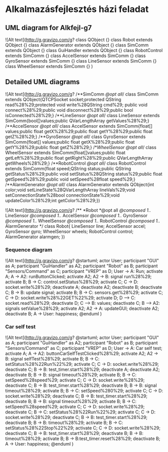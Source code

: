 # Alkalmazásfejlesztés házi feladat

## UML diagram for Alkfejl-g7

![Alt text](http://g.gravizo.com/g?
class QObject {}
class Robot extends QObject {}
class AlarmGenerator extends QObject {}
class SimComm extends QObject {}
class GuiHandler extends QObject {}
class RobotControl extends SimComm {}
class AccelSensor extends SimComm {}
class GyroSensor extends SimComm {}
class LineSensor extends SimComm {}
class WheelSensor extends SimComm {}
)

## Detailed UML diagrams

![Alt text](http://g.gravizo.com/g?
/**SimComm 
*@opt all*/
class SimComm extends QObject{QTCPSocket socket;protected QString read%28%29;protected void write%28QString cmd%29; public void connect%28%29;public void disconnect%28%29;public bool isConnected%28%29;} 
/**LineSensor
*@opt all*/
class LineSensor extends SimComm{bool[]values;public QVarLengthArray getValues%28%29;}
/**AccelSensor
*@opt all*/ 
class AccelSensor extends SimComm{float[] values;public float getX%28%29;public float getY%28%29;public float getZ%28%29;}
/**GyroSensor
*@opt all*/
class GyroSensor extends SimComm{float[] values;public float getX%28%29;public float getY%28%29;public float getZ%28%29;}
/**WheelSensor
@opt all*/
class WheelSensor extends SimComm{float[]values;public float getLeft%28%29;public float getRight%28%29;public QVarLengthArray getWheels%28%29;}
/**RobotControl
*@opt all*/
class RobotControl extends SimComm{float speed;QString status;public QString getStatus%28%29;public void setStatus%28QString status%29;public float getSpeed%28%29;public void setSpeed%28float speed%29;}
/**AlarmGenerator
*@opt all*/
class AlarmGenerator extends QObject{int color;void setLineState%28QVarLengthArray lineVals%29;void setConnectionState%28bool connectionState%29;void updateColor%28%29;int getColor%28%29;})

![Alt text](http://g.gravizo.com/g?
/**
*Robot
*@opt all
*@composed 1..* LineSensor
*@composed 1..* AccelSensor
*@composed 1..* GyroSensor
*@composed 1..* WheelSensor
*@composed 1..* RobotControl
*@composed 1..* AlarmGenerator
*/
class Robot{
	LineSensor line;
	AccelSensor accel;
	GyroSensor gyro;
	WheelSensor wheels;
	RobotControl control;
  AlarmGenerator alarmgen;
})

### Sequence diagram

![Alt text](http://g.gravizo.com/g?
@startuml;
actor User;
participant "GUI" as A;
participant "GuiHandler" as A2;
participant "Robot" as B;
participant "Sensors/Command" as C;
participant "VREP" as D;
User -> A: Run;
activate A;
A -> A2: runButtonClicked;
activate A2;
A2 -> B: signal run%28%29;
activate B;
B -> C: control.setStatus%28%29;
activate C;
C -> D: socket.write%28%29;
deactivate A;
deactivate A2;
deactivate B;
deactivate C;
B -> B: update signal;
activate B;
B -> C: sensors.get%28%29;
activate C;
C -> D: socket.write%28%22GET%22%29;
activate D;
D --> C: socket.read%28%29;
deactivate D;
C --> B: values;
deactivate C;
B --> A2: signals setValue%28%29;
activate A2;
A2 -> A: updateGUI;
deactivate A2;
deactivate B;
A -> User: happiness;
@enduml
)

### Car self test

![Alt text](http://g.gravizo.com/g?
@startuml;
actor User;
participant "GUI" as A;
participant "GuiHandler" as A2;
participant "Robot" as B;
participant "Sensors/Command" as C;
participant "VREP" as D;
User -> A: Car self test;
activate A;
A -> A2: buttonCarSelfTestClicked%28%29;
activate A2;
A2 -> B: signal selfTest%28%29;
activate B;
B -> C: setStatus%28%22Run%22%29;
activate C;
C -> D: socket.write%28%29;
deactivate C;
B -> B: test_timer.start%28%29;
deactivate A;
deactivate A2;
deactivate B;
B -> B: signal timeout%28%29;
activate B;
B -> C: setSpeed%28speed%29;
activate C;
C -> D: socket.write%28%29;
deactivate C;
B -> B: test_timer.start%28%29;
deactivate B;
B -> B: signal timeout%28%29;
activate B;
B -> C: setSpeed%280%29;
activate C;
C -> D: socket.write%28%29;
deactivate C;
B -> B: test_timer.start%28%29;
deactivate B;
B -> B: signal timeout%28%29;
activate B;
B -> C: setSpeed%28speed%29;
activate C;
C -> D: socket.write%28%29;
deactivate C;
B -> C: setStatus%28%22Run%22%29;
activate C;
C -> D: socket.write%28%29;
deactivate C;
B -> B: test_timer.start%28%29;
deactivate B;
B -> B: timeout%28%29;
activate B;
B -> C: setStatus%28%22Stop%22%29;
activate C;
C -> D: socket.write%28%29;
deactivate C;
B -> B: test_timer.start%28%29;
deactivate B;
B -> B: timeout%28%29;
activate B;
B -> B:test_timer.reset%28%29;
deactivate B;
A -> User: happiness;
@enduml
)
